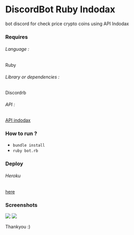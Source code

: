 # DiscordBot Ruby Indodax

bot discord for check price crypto coins using API Indodax

### Requires
###### Language :
Ruby
###### Library or dependencies :
Discordrb
###### API :
[API indodax](https://indodax.com/downloads/BITCOINCOID-API-DOCUMENTATION.pdf)

### How to run ?
- ```bundle install```
- ```ruby bot.rb```

### Deploy
###### Heroku
[here](https://github.com/rokhimin/discordrb-heroku)

### Screenshots 
![](https://i.imgur.com/MuQiJTa.jpg)
![](https://i.imgur.com/dSYBDwl.jpg)

Thankyou :)
